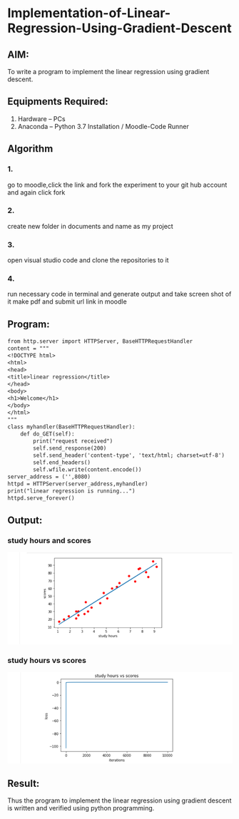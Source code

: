 # Implementation-of-Linear-Regression-Using-Gradient-Descent

## AIM:
To write a program to implement the linear regression using gradient descent.

## Equipments Required:
1. Hardware – PCs
2. Anaconda – Python 3.7 Installation / Moodle-Code Runner

## Algorithm
### 1.
go to moodle,click the link and fork the experiment to your git hub account and again click fork 
### 2.
create new folder in documents and name as my project 
### 3.
open visual studio code and clone the repositories to it  
### 4. 
run necessary code in terminal and generate output and take screen shot of it make pdf and submit url link in moodle 

## Program:
```
from http.server import HTTPServer, BaseHTTPRequestHandler
content = """
<!DOCTYPE html>
<html>
<head>
<title>linear regression</title>
</head>
<body>
<h1>Welcome</h1>
</body>
</html>
"""
class myhandler(BaseHTTPRequestHandler):
    def do_GET(self):
        print("request received")
        self.send_response(200)
        self.send_header('content-type', 'text/html; charset=utf-8')
        self.end_headers()
        self.wfile.write(content.encode())
server_address = ('',8080)
httpd = HTTPServer(server_address,myhandler)
print("linear regression is running...")
httpd.serve_forever()
```

## Output:
### study hours and scores
![study hours and scores](./images/studyhoursandscores.png)
### study hours vs scores
![study hours vs scores](./images/studyhoursvsscores.png)



## Result:
Thus the program to implement the linear regression using gradient descent is written and verified using python programming.
